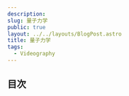 ```yaml
---
description: 
slug: 量子力学
public: true
layout: ../../layouts/BlogPost.astro
title: 量子力学
tags:
  - Videography
---
```


</script>
<script type="text/javascript"
  src="http://cdn.mathjax.org/mathjax/latest/MathJax.js?config=TeX-AMS-MML_HTMLorMML">
</script>
<script type="text/x-mathjax-config">
MathJax.Hub.Config({
  tex2jax: {inlineMath: [['$','$'], ['\\(','\\)']]}
});
</script>
<script type="text/javascript"
  src="https://cdnjs.cloudflare.com/ajax/libs/mathjax/2.7.7/MathJax.js?config=TeX-AMS-MML_HTMLorMML">
</script>

## 目次
<br>

<!-- - [第1章　気体分子運動論](#chapter1)
- [第2章　本題1](#chapter2)
- [第3章　本題2](#chapter3)

<br>

### 第1章　気体分子運動論 <a name="chapter1"></a> -->